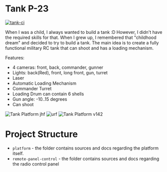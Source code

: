 # Tank P-23
[![tank-ci](https://github.com/AlieksieievYurii/Tank/actions/workflows/main.yml/badge.svg)](https://github.com/AlieksieievYurii/Tank/actions/workflows/main.yml)

When I was a child, I always wanted to build a tank :D However, I didn't have the required skills for that. When I grew up,
I remembered that "childhood dream" and decided to try to build a tank. The main idea is to create a fully functional military RC
tank that can shoot and has a loading mechanism.

Features:
- 4 cameras: front, back, commander, gunner
- Lights: back(Red), front, long front, gun, turret
- Laser
- Automatic Loading Mechanism
- Commander Turret
- Loading Drum can contain 6 shells
- Gun angle: -10..15 degrees
- Can shoot

![Tank Platform jhf](https://github.com/AlieksieievYurii/P-23/assets/39415360/aa100399-352b-4e76-bb74-02f8acf59fc8)
![urf](https://github.com/AlieksieievYurii/P-23/assets/39415360/e697cb0c-ef1e-459d-8845-2fcfade69cf9)
![Tank Platform v142](https://github.com/AlieksieievYurii/P-23/assets/39415360/0c03724d-af4b-43fe-aa4b-5b64b1bab898)



# Project Structure
* `platform` - the folder contains sources and docs regarding the platform itself.
* `remote-panel-control` - the folder contains sources and docs regarding the radio control panel
